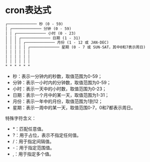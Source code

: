 # cron表达式

~~~md
┌───────────── 秒 (0 - 59)
│ ┌───────────── 分钟 (0 - 59)
│ │ ┌───────────── 小时 (0 - 23)
│ │ │ ┌───────────── 日期 (1 - 31)
│ │ │ │ ┌───────────── 月份 (1 - 12 或 JAN-DEC)
│ │ │ │ │ ┌───────────── 星期 (0 - 7 或 SUN-SAT，其中0和7表示周日)
│ │ │ │ │ │
│ │ │ │ │ │
│ │ │ │ │ │
* * * * * *

~~~

- 秒：表示一分钟内的秒数，取值范围为0-59；
- 分钟：表示一小时内的分钟数，取值范围为0-59；
- 小时：表示一天中的小时数，取值范围为0-23；
- 日期：表示一个月中的某一天，取值范围为1-31；
- 月份：表示一年中的月份，取值范围为1到12；
- 星期：表示一周中的某一天，取值范围0-7，0和7都表示周日。



特殊字符含义：
- *：匹配任意值。
- ?：用于占位，表示不指定任何值。
- /：用于指定间隔值。
- -：用于指定范围值。
- ,：用于指定多个值。